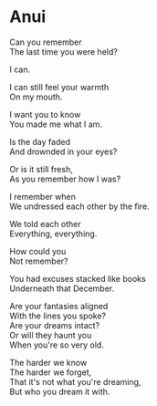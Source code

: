 Anui
====

Can you remember  
The last time you were held?

I can.

I can still feel your warmth  
On my mouth.

I want you to know  
You made me what I am.

Is the day faded  
And drownded in your eyes?

Or is it still fresh,  
As you remember how I was?

I remember when  
We undressed each other by the fire.

We told each other  
Everything, everything.  

How could you  
Not remember?

You had excuses stacked like books  
Underneath that December.

Are your fantasies aligned  
With the lines you spoke?  
Are your dreams intact?  
Or will they haunt you   
When you're so very old.

The harder we know  
The harder we forget,  
That it's not what you're dreaming,  
But who you dream it with.
